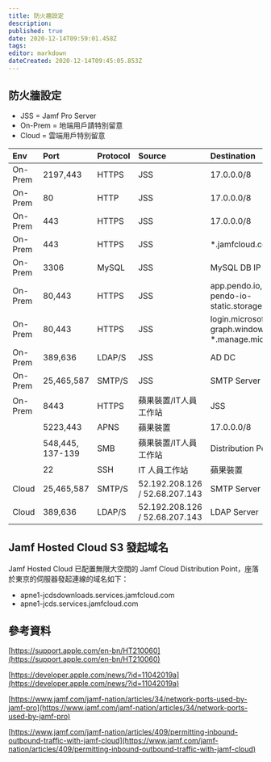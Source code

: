 ```yaml
---
title: 防火牆設定
description: 
published: true
date: 2020-12-14T09:59:01.458Z
tags: 
editor: markdown
dateCreated: 2020-12-14T09:45:05.853Z
---
```


## 防火牆設定

- JSS = Jamf Pro Server
- On-Prem = 地端用戶請特別留意
- Cloud = 雲端用戶特別留意

| Env | Port | Protocol | Source | Destination | Notes |
| :--- | :--- | :--- | :--- | :--- | :--- |
| On-Prem | 2197,443 | HTTPS | JSS | 17.0.0.0/8 | NA |
| On-Prem | 80 | HTTP | JSS | 17.0.0.0/8 | iTunes Service |
| On-Prem | 443 | HTTPS | JSS | 17.0.0.0/8 | DEP |
| On-Prem | 443 | HTTPS | JSS | \*.jamfcloud.com | NA |
| On-Prem | 3306 | MySQL | JSS | MySQL DB IP | NA |
| On-Prem | 80,443 | HTTPS | JSS | app.pendo.io, cdn.pendo.io, pendo-io-static.storage.googleapis.com | Jamf Engage |
| On-Prem | 80,443 | HTTPS | JSS | login.microsoftonline.com, graph.windows.net, \*.manage.microsoft.com | MS Intune |
| On-Prem | 389,636 | LDAP/S | JSS | AD DC | NA |
| On-Prem | 25,465,587 | SMTP/S | JSS | SMTP Server | NA |
| On-Prem | 8443 | HTTPS | 蘋果裝置/IT人員工作站 | JSS | NA |
|  | 5223,443 | APNS | 蘋果裝置 | 17.0.0.0/8 | APNS |
|  | 548,445, 137-139 | SMB | 蘋果裝置/IT人員工作站 | Distribution Point | NA |
|  | 22 | SSH | IT 人員工作站 | 蘋果裝置 | 非必要 |
| Cloud | 25,465,587 | SMTP/S | 52.192.208.126 / 52.68.207.143 | SMTP Server | 東京 IP |
| Cloud | 389,636 | LDAP/S | 52.192.208.126 / 52.68.207.143 | LDAP Server | 東京 IP |


## Jamf Hosted Cloud S3 發起域名

Jamf Hosted Cloud 已配置無限大空間的 Jamf Cloud Distribution Point，座落於東京的伺服器發起連線的域名如下：

* apne1-jcdsdownloads.services.jamfcloud.com
* apne1-jcds.services.jamfcloud.com


## 參考資料
[https://support.apple.com/en-bn/HT210060](https://support.apple.com/en-bn/HT210060)

[https://developer.apple.com/news/?id=11042019a](https://developer.apple.com/news/?id=11042019a)

[https://www.jamf.com/jamf-nation/articles/34/network-ports-used-by-jamf-pro](https://www.jamf.com/jamf-nation/articles/34/network-ports-used-by-jamf-pro)

[https://www.jamf.com/jamf-nation/articles/409/permitting-inbound-outbound-traffic-with-jamf-cloud](https://www.jamf.com/jamf-nation/articles/409/permitting-inbound-outbound-traffic-with-jamf-cloud)